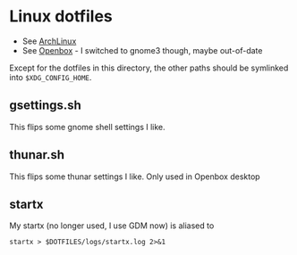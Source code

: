 # Linux dotfiles

- See [ArchLinux](arch.md)
- See [Openbox](openbox.md) - I switched to gnome3 though, maybe out-of-date

Except for the dotfiles in this directory, the other paths should be symlinked
into `$XDG_CONFIG_HOME`.

## gsettings.sh

This flips some gnome shell settings I like.

## thunar.sh

This flips some thunar settings I like. Only used in Openbox desktop

## startx

My startx (no longer used, I use GDM now) is aliased to

    startx > $DOTFILES/logs/startx.log 2>&1


